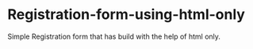 # Registration-form-using-html-only
Simple Registration form that has build with the help of html only.
